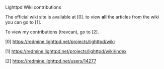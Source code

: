 Lighttpd Wiki contributions

The official wiki site is available at [0]. to view **all** the 
articles from the wiki you can go to [1].

To view my contributions (trevcan), go to [2].


[0] https://redmine.lighttpd.net/projects/lighttpd/wiki

[1] https://redmine.lighttpd.net/projects/lighttpd/wiki/index

[2] https://redmine.lighttpd.net/users/14277
